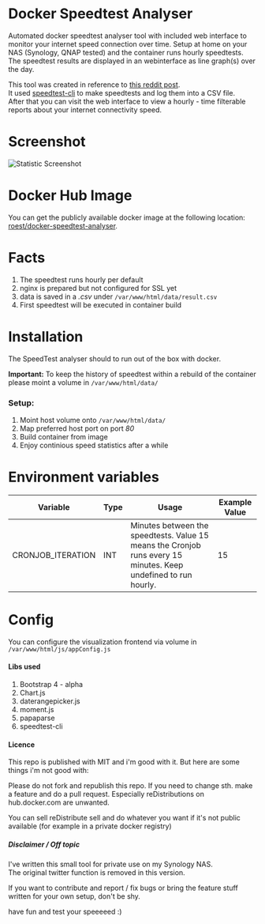 # Docker Speedtest Analyser

Automated docker speedtest analyser tool with included web interface to monitor your internet speed connection over time. Setup at home on your NAS (Synology, QNAP tested) and the container runs hourly speedtests. The speedtest results are displayed in an webinterface as line graph(s) over the day.

This tool was created in reference to [this reddit post](https://www.reddit.com/r/technology/comments/43fi39/i_set_up_my_raspberry_pi_to_automatically_tweet/).  
It used [speedtest-cli](https://github.com/sivel/speedtest-cli) to make speedtests and log them into a CSV file.  
After that you can visit the web interface to view a hourly - time filterable reports about
your internet connectivity speed.

# Screenshot
![Statistic Screenshot](https://github.com/roest01/docker-speedtest-analyser/raw/master/speedlogger_screenshot.png?raw=true)

# Docker Hub Image
You can get the publicly available docker image at the following location: [roest/docker-speedtest-analyser](https://hub.docker.com/r/roest/docker-speedtest-analyser/).


# Facts
1. The speedtest runs hourly per default
2. nginx is prepared but not configured for SSL yet
3. data is saved in a _.csv_ under ```/var/www/html/data/result.csv```
4. First speedtest will be executed in container build

# Installation
The SpeedTest analyser should to run out of the box with docker.

**Important:** To keep the history of speedtest within a rebuild of
the container please moint a volume in ``/var/www/html/data/``

### Setup:
1. Moint host volume onto ``/var/www/html/data/``
2. Map preferred host port on port _80_
3. Build container from image
4. Enjoy continious speed statistics after a while

# Environment variables
| Variable  | Type | Usage |  Example Value |
| ------------- | ------------- | ------------- | ------------- |
| CRONJOB_ITERATION  | INT  | Minutes between the speedtests. Value 15 means the Cronjob runs every 15 minutes. Keep undefined to run hourly. | 15 |

# Config
You can configure the visualization frontend via volume in
``/var/www/html/js/appConfig.js``


#### Libs used
1. Bootstrap 4 - alpha
2. Chart.js
3. daterangepicker.js
4. moment.js
5. papaparse
6. speedtest-cli

#### Licence
This repo is published with MIT and i'm good with it.
But here are some things i'm not good with:

Please do not fork and republish this repo.
If you need to change sth. make a feature and do a pull request.
Especially reDistributions on hub.docker.com are unwanted.

You can sell reDistribute sell and do whatever you want if it's not public available
(for example in a private docker registry)

##### Disclaimer / Off topic
I've written this small tool for private use on my Synology NAS.  
The original twitter function is removed in this version.

If you want to contribute and report / fix bugs or bring the feature stuff written for your
own setup, don't be shy.

have fun and test your speeeeed :)
